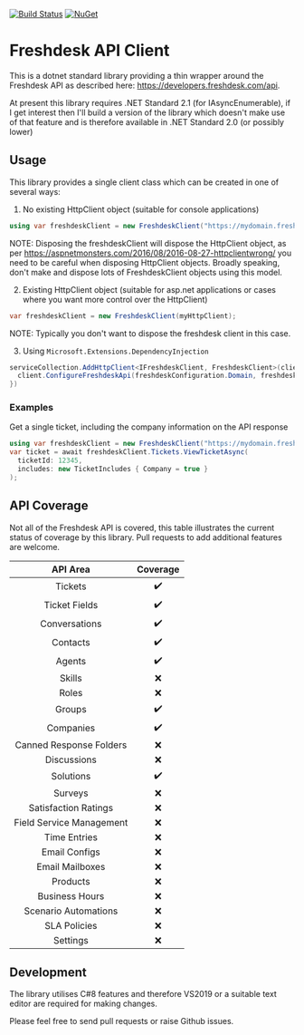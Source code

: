 [![Build Status](https://github.com/DaveTCode/FreshdeskApiDotnet/actions/workflows/ci-master.yml/badge.svg)](https://github.com/DaveTCode/FreshdeskApiDotnet/actions/workflows/ci-master.yml)
[![NuGet](https://img.shields.io/nuget/v/Freshdesk.Api.svg?style=flat-square&label=nuget)](https://www.nuget.org/packages/Freshdesk.Api/)

# Freshdesk API Client

This is a dotnet standard library providing a thin wrapper around the Freshdesk API as described here: https://developers.freshdesk.com/api.

At present this library requires .NET Standard 2.1 (for IAsyncEnumerable), if I get interest then I'll build a version of the library which
doesn't make use of that feature and is therefore available in .NET Standard 2.0 (or possibly lower)

## Usage

This library provides a single client class which can be created in one of several ways:

1. No existing HttpClient object (suitable for console applications)

```csharp
using var freshdeskClient = new FreshdeskClient("https://mydomain.freshdesk.com", "APIKEY");
```

NOTE: Disposing the freshdeskClient will dispose the HttpClient object, as per https://aspnetmonsters.com/2016/08/2016-08-27-httpclientwrong/ you need to be careful when disposing HttpClient
objects. Broadly speaking, don't make and dispose lots of FreshdeskClient objects using this model.

2. Existing HttpClient object (suitable for asp.net applications or cases where you want more control over the HttpClient)

```csharp
var freshdeskClient = new FreshdeskClient(myHttpClient);
```

NOTE: Typically you don't want to dispose the freshdesk client in this case.

3. Using `Microsoft.Extensions.DependencyInjection`

```csharp
serviceCollection.AddHttpClient<IFreshdeskClient, FreshdeskClient>(client => {
  client.ConfigureFreshdeskApi(freshdeskConfiguration.Domain, freshdeskConfiguration.ApiKey); 
})
```

### Examples

Get a single ticket, including the company information on the API response
```csharp
using var freshdeskClient = new FreshdeskClient("https://mydomain.freshdesk.com", "APIKEY");
var ticket = await freshdeskClient.Tickets.ViewTicketAsync(
  ticketId: 12345, 
  includes: new TicketIncludes { Company = true }
);
```

## API Coverage

Not all of the Freshdesk API is covered, this table illustrates the current status of coverage by this library. Pull requests to add additional features are welcome.

**API Area**|**Coverage**
:-----:|:-----:
Tickets|:heavy_check_mark:
Ticket Fields|:heavy_check_mark:
Conversations|:heavy_check_mark:
Contacts|:heavy_check_mark:
Agents|:heavy_check_mark:
Skills|:x:
Roles|:x:
Groups|:heavy_check_mark:
Companies|:heavy_check_mark:
Canned Response Folders|:x:
Discussions|:x:
Solutions|:heavy_check_mark:
Surveys|:x:
Satisfaction Ratings|:x:
Field Service Management|:x:
Time Entries|:x:
Email Configs|:x:
Email Mailboxes|:x:
Products|:x:
Business Hours|:x:
Scenario Automations|:x:
SLA Policies|:x:
Settings|:x:

## Development

The library utilises C#8 features and therefore VS2019 or a suitable text editor are required for making changes.

Please feel free to send pull requests or raise Github issues.
